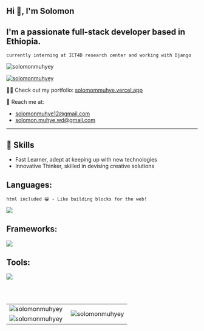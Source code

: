 <h2 align="left">Hi 👋, I'm Solomon</h2>

## I'm a passionate full-stack developer based in Ethiopia. 
 `currently interning at ICT4D research center and working with Django`
 <br/>
<p align="left"> <img src="https://komarev.com/ghpvc/?username=solomonmuhyey&label=Profile%20views&color=0e75b6&style=flat" alt="solomonmuhyey" /> </p>

<p align="left">
  <a href="https://github.com/ryo-ma/github-profile-trophy">
    <img src="https://github-profile-trophy.vercel.app/?username=solomonmuhyey&theme=darkhub&margin-w=15" alt="solomonmuhyey" />
  </a>
</p>


👨‍💻 Check out my portfolio: [solomommuhye.vercel.app](https://solomommuhye.vercel.app/)

📧 Reach me at:
- [solomonmuhye12@gmail.com](mailto:solomonmuhye12@gmail.com)
- [solomon.muhye.wd@gmail.com](mailto:solomon.muhye.wd@gmail.com)

---

## 💼 Skills
- Fast Learner, adept at keeping up with new technologies
- Innovative Thinker, skilled in devising creative solutions

## Languages:
`html included 😁 - Like building blocks for the web!`
<p align="left">
  <a href="https://skillicons.dev">
    <img src="https://skillicons.dev/icons?i=html,css,js,ts,py,php" />
  </a>
</p>

## Frameworks:
<p align="left">
  <a href="https://skillicons.dev">
    <img src="https://skillicons.dev/icons?i=bootstrap,tailwind,sass,materialui,react,redux,django,express" />
  </a>
</p>

## Tools:
<p align="left">
  <a href="https://skillicons.dev">
    <img src="https://skillicons.dev/icons?i=git,github,vscode,postman,docker,vite,nodejs,mongodb,mysql,postgres,sqlite" />
  </a>
</p>
<br/><br/>
<table>
  <tr>
    <td>
      <img align="left" src="https://github-readme-streak-stats.herokuapp.com/?user=solomonmuhyey&theme=dark" alt="solomonmuhyey" />
    </td>
    <td rowspan="2">
      <img align="right" src="https://github-readme-stats.vercel.app/api/top-langs?username=solomonmuhyey&show_icons=true&locale=en&layout=compact&theme=dark" alt="solomonmuhyey" />
    </td>
  </tr>
  <tr>
    <td>
      <img align="left" src="https://github-readme-stats.vercel.app/api?username=solomonmuhyey&show_icons=true&locale=en&theme=dark" alt="solomonmuhyey" />
    </td>
  </tr>
</table>

<br/>
